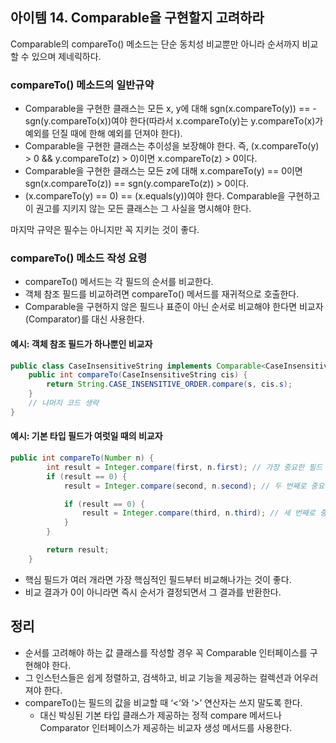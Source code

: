 ## 아이템 14. Comparable을 구현할지 고려하라
Comparable의 compareTo() 메소드는 단순 동치성 비교뿐만 아니라 순서까지 비교할 수 있으며 제네릭하다.

### compareTo() 메소드의 일반규약
- Comparable을 구현한 클래스는 모든 x, y에 대해 sgn(x.compareTo(y)) == -sgn(y.compareTo(x))여야 한다(따라서 x.compareTo(y)는 y.compareTo(x)가 예외를 던질 때에 한해 예외를 던져야 한다).
- Comparable을 구현한 클래스는 추이성을 보장해야 한다. 즉, (x.compareTo(y) > 0 && y.compareTo(z) > 0)이면 x.compareTo(z) > 0이다.
- Comparable을 구현한 클래스는 모든 z에 대해 x.compareTo(y) == 0이면 sgn(x.compareTo(z)) == sgn(y.compareTo(z)) > 0이다.
- (x.compareTo(y) == 0) == (x.equals(y))여야 한다. Comparable을 구현하고 이 권고를 지키지 않는 모든 클래스는 그 사실을 명시해야 한다.

마지막 규약은 필수는 아니지만 꼭 지키는 것이 좋다.
### compareTo() 메소드 작성 요령
- compareTo() 메서드는 각 필드의 순서를 비교한다.
- 객체 참조 필드를 비교하려면 compareTo() 메서드를 재귀적으로 호출한다.
- Comparable을 구현하지 않은 필드나 표준이 아닌 순서로 비교해야 한다면 비교자(Comparator)를 대신 사용한다.
#### 예시: 객체 참조 필드가 하나뿐인 비교자

```java
public class CaseInsensitiveString implements Comparable<CaseInsensitiveString> {
    public int compareTo(CaseInsensitiveString cis) {
        return String.CASE_INSENSITIVE_ORDER.compare(s, cis.s);
    }
    // 나머지 코드 생략
}
```

#### 예시: 기본 타입 필드가 여럿일 때의 비교자

```java
public int compareTo(Number n) {
        int result = Integer.compare(first, n.first); // 가장 중요한 필드
        if (result == 0) {
            result = Integer.compare(second, n.second); // 두 번째로 중요한 필드

            if (result == 0) {
                result = Integer.compare(third, n.third); // 세 번째로 중요한 필드
            }
        }

        return result;
    }
```

- 핵심 필드가 여러 개라면 가장 핵심적인 필드부터 비교해나가는 것이 좋다.
- 비교 결과가 0이 아니라면 즉시 순서가 결정되면서 그 결과를 반환한다.


## 정리
- 순서를 고려해야 하는 값 클래스를 작성할 경우 꼭 Comparable 인터페이스를 구현해야 한다.
- 그 인스턴스들은 쉽게 정렬하고, 검색하고, 비교 기능을 제공하는 컬렉션과 어우러져야 한다.
- compareTo()는 필드의 값을 비교할 때 ‘<‘와 ‘>’ 연산자는 쓰지 말도록 한다.
   - 대신 박싱된 기본 타입 클래스가 제공하는 정적 compare 메서드나 Comparator 인터페이스가 제공하는 비교자 생성 메서드를 사용한다.

